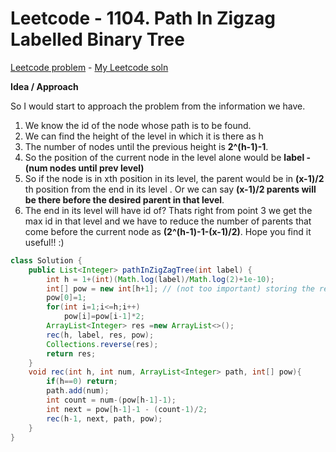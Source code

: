 # Leetcode - 1104. Path In Zigzag Labelled Binary Tree
[Leetcode problem](https://leetcode.com/problems/path-in-zigzag-labelled-binary-tree/) - [My Leetcode soln](https://leetcode.com/problems/path-in-zigzag-labelled-binary-tree/discuss/1428745/Java-O(n)-simple-recursive-solution-with-explanation)

**Idea / Approach**

So I would start to approach the problem from the information we have.

1. We know the id of the node whose path is to be found.
1. We can find the height of the level in which it is there as h
1. The number of nodes until the previous height is **2^(h-1)-1**.
1. So the position of the current node in the level alone would be **label - (num nodes until prev level)**
1. So if the node is in xth position in its level, the parent would be in **(x-1)/2** th position from the end in its level . Or we can say **(x-1)/2 parents will be there before the desired parent in that level**.
1. The end in its level will have id of? Thats right from point 3 we get the max id in that level and we have to reduce the number of parents that come before the current node as **(2^(h-1)-1-(x-1)/2)**.
Hope you find it useful!! :)

```java
class Solution {
    public List<Integer> pathInZigZagTree(int label) {
        int h = 1+(int)(Math.log(label)/Math.log(2)+1e-10);
        int[] pow = new int[h+1]; // (not too important) storing the required powers so that it doesn't have to be recalculated for each level
        pow[0]=1;
        for(int i=1;i<=h;i++)
            pow[i]=pow[i-1]*2;
        ArrayList<Integer> res =new ArrayList<>();
        rec(h, label, res, pow);
        Collections.reverse(res);
        return res;
    }
    void rec(int h, int num, ArrayList<Integer> path, int[] pow){
        if(h==0) return;
        path.add(num);
        int count = num-(pow[h-1]-1);
        int next = pow[h-1]-1 - (count-1)/2;
        rec(h-1, next, path, pow);
    }
}
```
